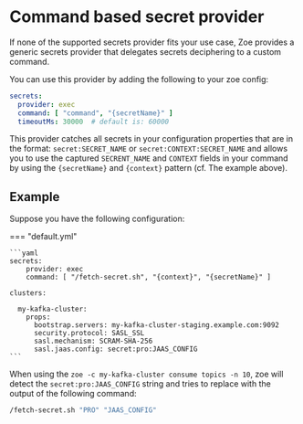 # Command based secret provider

If none of the supported secrets provider fits your use case, Zoe provides a generic secrets provider that delegates
secrets deciphering to a custom command.

You can use this provider by adding the following to your zoe config:

```yaml
secrets:
  provider: exec
  command: [ "command", "{secretName}" ]
  timeoutMs: 30000  # default is: 60000
```

This provider catches all secrets in your configuration properties that are in the format: `secret:SECRET_NAME`
or `secret:CONTEXT:SECRET_NAME` and allows you to use the captured `SECRENT_NAME` and `CONTEXT` fields in your command
by using the `{secretName}` and `{context}` pattern (cf. The example above).

## Example

Suppose you have the following configuration:

=== "default.yml"

    ```yaml
    secrets:
        provider: exec
        command: [ "/fetch-secret.sh", "{context}", "{secretName}" ]
    
    clusters:
    
      my-kafka-cluster:
        props:
          bootstrap.servers: my-kafka-cluster-staging.example.com:9092
          security.protocol: SASL_SSL
          sasl.mechanism: SCRAM-SHA-256
          sasl.jaas.config: secret:pro:JAAS_CONFIG
    ```

When using the `zoe -c my-kafka-cluster consume topics -n 10`, zoe will detect the `secret:pro:JAAS_CONFIG` string and
tries to replace with the output of the following command:

```bash
/fetch-secret.sh "PRO" "JAAS_CONFIG"
```
